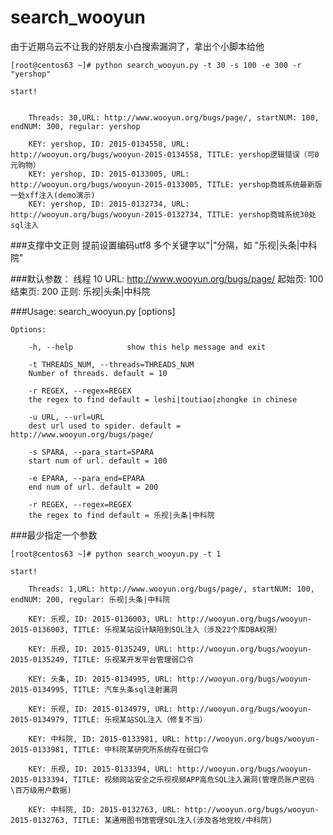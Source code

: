 # search_wooyun


由于近期乌云不让我的好朋友小白搜索漏洞了，拿出个小脚本给他

    [root@centos63 ~]# python search_wooyun.py -t 30 -s 100 -e 300 -r "yershop"

    start!


        Threads: 30,URL: http://www.wooyun.org/bugs/page/, startNUM: 100, endNUM: 300, regular: yershop

        KEY: yershop, ID: 2015-0134558, URL: http://wooyun.org/bugs/wooyun-2015-0134558, TITLE: yershop逻辑错误（可0元购物）
        KEY: yershop, ID: 2015-0133005, URL: http://wooyun.org/bugs/wooyun-2015-0133005, TITLE: yershop商城系统最新版一处xff注入(demo演示)
        KEY: yershop, ID: 2015-0132734, URL: http://wooyun.org/bugs/wooyun-2015-0132734, TITLE: yershop商城系统30处sql注入


###支撑中文正则
    提前设置编码utf8
    多个关键字以"|"分隔，如 "乐视|头条|中科院"
    

###默认参数：
    线程 10
    URL: http://www.wooyun.org/bugs/page/
    起始页: 100
    结束页: 200
    正则: 乐视|头条|中科院

###Usage: search_wooyun.py [options] 

    Options:

        -h, --help            show this help message and exit
  
        -t THREADS_NUM, --threads=THREADS_NUM
        Number of threads. default = 10
                        
        -r REGEX, --regex=REGEX
        the regex to find default = leshi|toutiao|zhongke in chinese
                        
        -u URL, --url=URL     
        dest url used to spider. default = http://www.wooyun.org/bugs/page/
  
        -s SPARA, --para_start=SPARA
        start num of url. default = 100
                        
        -e EPARA, --para_end=EPARA
        end num of url. default = 200
                        
        -r REGEX, --regex=REGEX  
        the regex to find default = 乐视|头条|中科院
  
  


###最少指定一个参数

    [root@centos63 ~]# python search_wooyun.py -t 1

    start!

        Threads: 1,URL: http://www.wooyun.org/bugs/page/, startNUM: 100, endNUM: 200, regular: 乐视|头条|中科院

        KEY: 乐视, ID: 2015-0136003, URL: http://wooyun.org/bugs/wooyun-2015-0136003, TITLE: 乐视某站设计缺陷到SQL注入（涉及22个库DBA权限）

        KEY: 乐视, ID: 2015-0135249, URL: http://wooyun.org/bugs/wooyun-2015-0135249, TITLE: 乐视某开发平台管理弱口令

        KEY: 头条, ID: 2015-0134995, URL: http://wooyun.org/bugs/wooyun-2015-0134995, TITLE: 汽车头条sql注射漏洞

        KEY: 乐视, ID: 2015-0134979, URL: http://wooyun.org/bugs/wooyun-2015-0134979, TITLE: 乐视某站SQL注入（修复不当）

        KEY: 中科院, ID: 2015-0133981, URL: http://wooyun.org/bugs/wooyun-2015-0133981, TITLE: 中科院某研究所系统存在弱口令

        KEY: 乐视, ID: 2015-0133394, URL: http://wooyun.org/bugs/wooyun-2015-0133394, TITLE: 视频网站安全之乐视视频APP高危SQL注入漏洞(管理员账户密码\百万级用户数据)

        KEY: 中科院, ID: 2015-0132763, URL: http://wooyun.org/bugs/wooyun-2015-0132763, TITLE: 某通用图书馆管理SQL注入(涉及各地党校/中科院)


